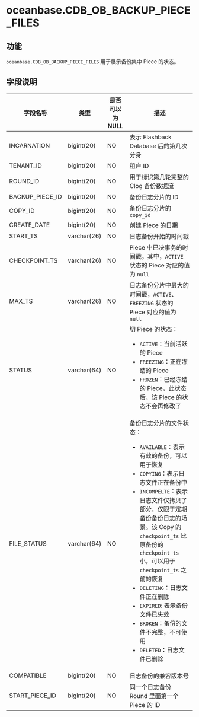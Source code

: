 oceanbase.CDB_OB_BACKUP_PIECE_FILES 
========================================================



功能 
-----------------------

`oceanbase.CDB_OB_BACKUP_PIECE_FILES` 用于展示备份集中 Piece 的状态。

字段说明 
-------------------------



|      字段名称       |     类型      | 是否可以为 NULL |                                                                                                                                                                                                                                                                                       描述                                                                                                                                                                                                                                                                                       |
|-----------------|-------------|------------|--------------------------------------------------------------------------------------------------------------------------------------------------------------------------------------------------------------------------------------------------------------------------------------------------------------------------------------------------------------------------------------------------------------------------------------------------------------------------------------------------------------------------------------------------------------------------------|
| INCARNATION     | bigint(20)  | NO         | 表示 Flashback Database 后的第几次分身                                                                                                                                                                                                                                                                                                                                                                                                                                                                                                                                                 |
| TENANT_ID       | bigint(20)  | NO         | 租户 ID                                                                                                                                                                                                                                                                                                                                                                                                                                                                                                                                                                         |
| ROUND_ID        | bigint(20)  | NO         | 用于标识第几轮完整的 Clog 备份数据流                                                                                                                                                                                                                                                                                                                                                                                                                                                                                                                                                         |
| BACKUP_PIECE_ID | bigint(20)  | NO         | 备份日志分片的 ID                                                                                                                                                                                                                                                                                                                                                                                                                                                                                                                                                                    |
| COPY_ID         | bigint(20)  | NO         | 备份日志分片的 `copy_id`                                                                                                                                                                                                                                                                                                                                                                                                                                                                                                                                                             |
| CREATE_DATE     | bigint(20)  | NO         | 创建 Piece 的日期                                                                                                                                                                                                                                                                                                                                                                                                                                                                                                                                                                  |
| START_TS        | varchar(26) | NO         | 日志备份开始的时间戳                                                                                                                                                                                                                                                                                                                                                                                                                                                                                                                                                                    |
| CHECKPOINT_TS   | varchar(26) | NO         | Piece 中已决事务的时间戳。其中，`ACTIVE` 状态的 Piece 对应的值为 `null`                                                                                                                                                                                                                                                                                                                                                                                                                                                                                                                            |
| MAX_TS          | varchar(26) | NO         | 日志备份分片中最大的时间戳，`ACTIVE`、`FREEZING` 状态的 Piece 对应的值为 `null`                                                                                                                                                                                                                                                                                                                                                                                                                                                                                                                      |
| STATUS          | varchar(64) | NO         | 切 Piece 的状态：<ul><li>`ACTIVE`：当前活跃的 Piece</li><li>`FREEZING`：正在冻结的 Piece</li><li>`FROZEN`：已经冻结的 Piece，此状态后，该 Piece 的状态不会再修改了</li></ul>                                                                                                                                                                                                                                                                                                                           |
| FILE_STATUS     | varchar(64) | NO         | 备份日志分片的文件状态：<ul><li>`AVAILABLE`：表示有效的备份，可以用于恢复</li><li>`COPYING`：表示日志文件正在备份中</li><li>`INCOMPELTE`：表示日志文件仅拷贝了部分，仅限于定期备份备份日志的场景。该 Copy 的`checkpoint_ts` 比原备份的 `checkpoint ts`小，可以用于 `checkpoint_ts` 之前的恢复</li><li>`DELETING`：日志文件正在删除</li><li>`EXPIRED`: 表示备份文件已失效</li><li>`BROKEN`：备份的文件不完整，不可使用</li><li>`DELETED`：日志文件已删除</li></ul>    |
| COMPATIBLE      | bigint(20)  | NO         | 日志备份的兼容版本号                                                                                                                                                                                                                                                                                                                                                                                                                                                                                                                                                                    |
| START_PIECE_ID  | bigint(20)  | NO         | 同一个日志备份 Round 里面第一个 Piece 的 ID                                                                                                                                                                                                                                                                                                                                                                                                                                                                                                                                                |


